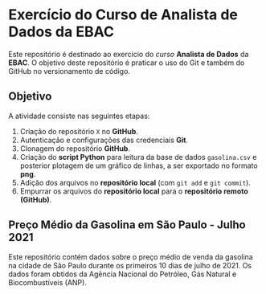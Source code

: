 
# Exercício do Curso de Analista de Dados da EBAC

Este repositório é destinado ao exercício do *curso* **Analista de Dados** da **EBAC**. O objetivo deste repositório é praticar o uso do Git e também do GitHub no versionamento de código.

## Objetivo

A atividade consiste nas seguintes etapas:

1. Criação do repositório `X` no **GitHub**.
2. Autenticação e configurações das credenciais **Git**.
3. Clonagem do repositório **GitHub**.
4. Criação do **script Python** para leitura da base de dados `gasolina.csv` e posterior plotagem de um gráfico de linhas, a ser exportado no formato **png**.
5. Adição dos arquivos no **repositório local** (com `git add` e `git commit`).
6. Empurrar os arquivos do **repositório local** para o **repositório remoto (GitHub)**.

## Preço Médio da Gasolina em São Paulo - Julho 2021

Este repositório contém dados sobre o preço médio de venda da gasolina na cidade de São Paulo durante os primeiros 10 dias de julho de 2021. Os dados foram obtidos da Agência Nacional do Petróleo, Gás Natural e Biocombustíveis (ANP).
